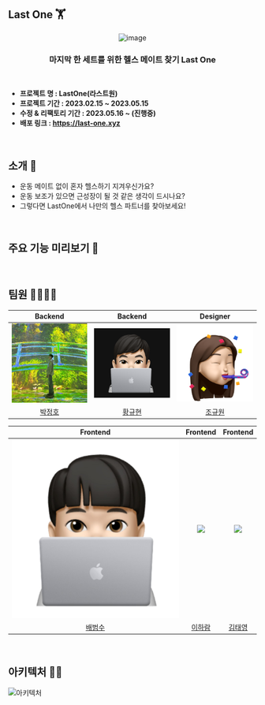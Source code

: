 ## Last One 🏋

<div align="center">
  
  ![image](https://github.com/Jeongho0805/demotest/assets/96610382/90ba03e8-8c38-4b20-9538-a02e261a6349)
  ###  마지막 한 세트를 위한 헬스 메이트 찾기 Last One

</div>
  


<br/>

- **프로젝트 명 : LastOne(라스트원)**
- **프로젝트 기간 : 2023.02.15 ~ 2023.05.15**
- **수정 & 리팩토리 기간 : 2023.05.16 ~ (진행중)**
- **배포 링크 : https://last-one.xyz**

<br/>

## 소개 :information_desk_person:

- 운동 메이트 없이 혼자 헬스하기 지겨우신가요?
- 운동 보조가 있으면 근성장이 될 것 같은 생각이 드시나요?
- 그렇다면 LastOne에서 나만의 헬스 파트너를 찾아보세요!

<br/>

## 주요 기능 미리보기 👀


</br>

## 팀원 👨‍👨‍👧‍👧

|                                           Backend                                           |                                           Backend                                           |                                          Designer                                          | 
|:-------------------------------------------------------------------------------------------:|:-------------------------------------------------------------------------------------------:|:------------------------------------------------------------------------------------------:|
| <img src="https://github.com/Jeongho0805/demotest/blob/main/img/jeongho.png" width=400px /> | <img src="https://github.com/Jeongho0805/demotest/blob/main/img/Kyuhyun.png" width=400px /> | <img src="https://github.com/Jeongho0805/demotest/blob/main/img/gyuwon.png" width=400px /> |
|                            [박정호](https://github.com/Jeongho0805)                            |                             [황규현](https://github.com/beetrbgus)                             |                      [조규원](https://www.behance.net/ku_oni/moodboards)                      |


|                                          Frontend                                          |                                                          Frontend                                                          |                                                          Frontend                                                          |
|:------------------------------------------------------------------------------------------:|:--------------------------------------------------------------------------------------------------------------------------:|:--------------------------------------------------------------------------------------------------------------------------:|
| <img src="https://github.com/Jeongho0805/demotest/blob/main/img/beomsu.PNG" width=400px /> | <img src="https://github.com/Jeongho0805/demotest/assets/96610382/be84e7d3-e4ad-4207-b03c-fd0b43c29d0b.png" width=400px /> | <img src="https://github.com/Jeongho0805/demotest/assets/96610382/7fe6822a-174e-4b92-8c26-b7b0571a359c.png" width=400px /> | 
|                              [배범수](https://github.com/Bsfla)                               |                                             [이하람](https://github.com/HalamLee)                                             |                                             [김태영](https://github.com/overtae)                                              |


</br>

## 아키텍처 👨‍💻

![아키텍처](https://github.com/Jeongho0805/demotest/assets/96610382/2d4d542f-7436-4e41-b01f-b8071def066e)









